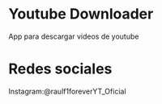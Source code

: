 # Youtube Downloader
App para descargar videos de youtube

# Redes sociales
Instagram:@raulf1foreverYT_Oficial

